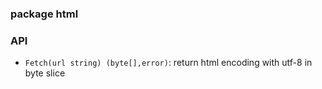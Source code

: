 ### package html

### API
- `Fetch(url string) (byte[],error)`: return html encoding with utf-8 in byte slice